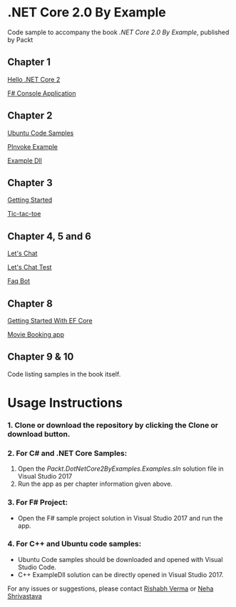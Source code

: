 # .NET Core 2.0 By Example
Code sample to accompany the book *.NET Core 2.0 By Example*, published by Packt

## Chapter 1

[Hello .NET Core 2](https://github.com/packtpavanr/.NET-Core-2.0-By-Example/tree/master/HelloDotNetCore2)

[F# Console Application](https://github.com/packtpavanr/.NET-Core-2.0-By-Example/tree/master/FSharpGettingStarted)

## Chapter 2

[Ubuntu Code Samples](https://github.com/packtpavanr/.NET-Core-2.0-By-Example/tree/master/Ubuntu%20Code%20Samples)

[PInvoke Example](https://github.com/packtpavanr/.NET-Core-2.0-By-Example/tree/master/DllImport)

[Example Dll](https://github.com/packtpavanr/.NET-Core-2.0-By-Example/tree/master/ExampleDLL)

## Chapter 3
[Getting Started](https://github.com/packtpavanr/.NET-Core-2.0-By-Example/tree/master/GettingStarted)

[Tic-tac-toe](https://github.com/packtpavanr/.NET-Core-2.0-By-Example/tree/master/TicTacToeGame)
               
## Chapter 4, 5 and 6
[Let's Chat](https://github.com/packtpavanr/.NET-Core-2.0-By-Example/tree/master/LetsChat)                        

[Let's Chat Test](https://github.com/packtpavanr/.NET-Core-2.0-By-Example/tree/master/LetsChatTest)

[Faq Bot](https://github.com/packtpavanr/.NET-Core-2.0-By-Example/tree/master/FaqBot)

## Chapter 8
[Getting Started With EF Core](https://github.com/packtpavanr/.NET-Core-2.0-By-Example/tree/master/GettingStartedWithEFCore)

[Movie Booking app](https://github.com/packtpavanr/.NET-Core-2.0-By-Example/tree/master/MovieBooking)
                
## Chapter 9 & 10
Code listing samples in the book itself.

# Usage Instructions
### 1. Clone or download the repository by clicking the Clone or download button.
### 2. For C# and .NET Core Samples:
1. Open the *Packt.DotNetCore2ByExamples.Examples.sln* solution file in Visual Studio 2017
2. Run the app as per chapter information given above.
### 3. For F# Project:
* Open the F# sample project solution in Visual Studio 2017 and run the app.
### 4. For C++ and Ubuntu code samples:
* Ubuntu Code samples should be downloaded and opened with Visual Studio Code.
* C++ ExampleDll solution can be directly opened in Visual Studio 2017.

For any issues or suggestions, please contact [Rishabh Verma](mailto:rishabhv@live.com) or [Neha Shrivastava](mailto:shrivastavaneha18@gmail.com)
